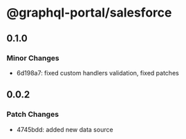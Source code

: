 # @graphql-portal/salesforce

## 0.1.0

### Minor Changes

- 6d198a7: fixed custom handlers validation, fixed patches

## 0.0.2

### Patch Changes

- 4745bdd: added new data source
